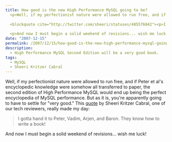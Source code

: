 ```yaml
---
title: How good is the new High Performance MySQL going to be?
  <p>Well, if my perfectionist nature were allowed to run free, and if Peter et al's encyclopedic knowledge were somehow all transferred to paper, the second edition of High Performance MySQL  would end up being the perfect encyclopedia of MySQL performance.  But as it is, you're apparently going to have to settle for "very good."  This <a href="http://twitter.com/sheeri/statuses/485576042">quote</a> by Sheeri Kritzer Cabral, one of our tech reviewers, really made my day:</p>
  
  <blockquote cite="http://twitter.com/sheeri/statuses/485576042"><p>I gotta hand it to Peter, Vadim, Arjen, and Baron. They know how to write a book!</p></blockquote>
  
  <p>And now I must begin a solid weekend of revisions... wish me luck!</p>
date: "2007-12-15"
permalink: /2007/12/15/how-good-is-the-new-high-performance-mysql-going-to-be/
description:
  - High Performance MySQL Second Edition will be a very good book.
tags:
  - MySQL
  - Sheeri Kritzer Cabral
---
```

Well, if my perfectionist nature were allowed to run free, and if Peter et al's encyclopedic knowledge were somehow all transferred to paper, the second edition of High Performance MySQL would end up being the perfect encyclopedia of MySQL performance. But as it is, you're apparently going to have to settle for "very good." This [quote][1] by Sheeri Kritzer Cabral, one of our tech reviewers, really made my day:

<blockquote cite="http://twitter.com/sheeri/statuses/485576042">
  <p>
    I gotta hand it to Peter, Vadim, Arjen, and Baron. They know how to write a book!
  </p>
</blockquote>

And now I must begin a solid weekend of revisions&#8230; wish me luck!

 [1]: http://twitter.com/sheeri/statuses/485576042
